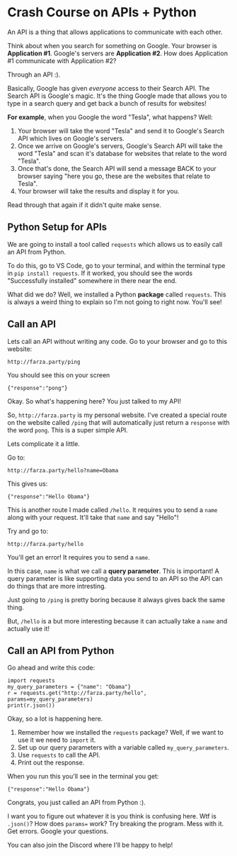 # Crash Course on APIs + Python

An API is a thing that allows applications to communicate with each other.

Think about when you search for something on Google. Your browser is **Application #1**. Google's servers are **Application #2**. How does Application #1 communicate with Application #2?

Through an API :).

Basically, Google has given *everyone* access to their Search API. The Search API is Google's magic. It's the thing Google made that allows you to type in a search query and get back a bunch of results for websites!

**For example**, when you Google the word "Tesla", what happens? Well:
1. Your browser will take the word "Tesla" and send it to Google's Search API which lives on Google's servers.
2. Once we arrive on Google's servers, Google's Search API will take the word "Tesla" and scan it's database for websites that relate to the word "Tesla".
3. Once that's done, the Search API will send a message BACK to your browser saying "here you go, these are the websites that relate to Tesla". 
4. Your browser will take the results and display it for you. 


Read through that again if it didn't quite make sense.

## Python Setup for APIs
We are going to install a tool called `requests` which allows us to easily call an API from Python.

To do this, go to VS Code, go to your terminal, and within the terminal type in `pip install requests`. If it worked, you should see the words "Successfully installed" somewhere in there near the end. 

What did we do? Well, we installed a Python **package** called `requests`. This is always a weird thing to explain so I'm not going to right now. You'll see!

## Call an API
Lets call an API without writing any code. Go to your browser and go to this website:

`http://farza.party/ping`

You should see this on your screen

`{"response":"pong"}`

Okay. So what's happening here? You just talked to my API!

So, `http://farza.party` is my personal website. I've created a special route on the website called `/ping` that will automatically just return a `response` with the word `pong`. This is a super simple API.

Lets complicate it a little. 

Go to:

`http://farza.party/hello?name=Obama`

This gives us:

`{"response":"Hello Obama"}`

This is another route I made called `/hello`. It requires you to send a `name` along with your request. It'll take that `name` and say "Hello"! 

Try and go to:

`http://farza.party/hello`

You'll get an error! It requires you to send a `name`.

In this case, `name` is what we call a **query parameter**. This is important! A query parameter is like supporting data you send to an API so the API can do things that are more intresting.

Just going to `/ping` is pretty boring because it always gives back the same thing.

But, `/hello` is a but more interesting because it can actually take a `name` and actually use it!

## Call an API from Python
Go ahead and write this code:

    import requests
    my_query_parameters = {"name": "Obama"}
    r = requests.get("http://farza.party/hello", params=my_query_parameters)
    print(r.json())


Okay, so a lot is happening here.
1. Remember how we installed the `requests` package? Well, if we want to use it we need to `import` it.
2. Set up our query parameters with a variable called `my_query_parameters`.
3. Use `requests` to call the API. 
4. Print out the response.

When you run this you'll see in the terminal you get:

`{"response":"Hello Obama"}`

Congrats, you just called an API from Python :).

I want you to figure out whatever it is you think is confusing here. Wtf is `.json()`? How does `params=` work? Try breaking the program. Mess with it. Get errors. Google your questions. 

You can also join the Discord where I'll be happy to help!


